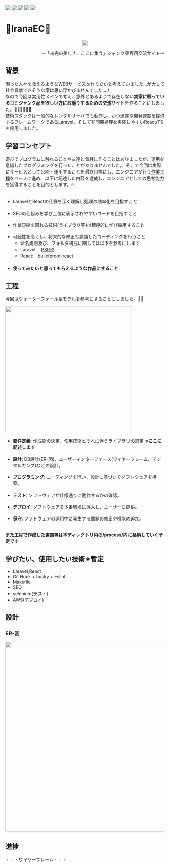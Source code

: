 <p><img src="https://img.shields.io/badge/-Docker-1488C6.svg?logo=docker&style=plastic">
<img src="https://img.shields.io/badge/-Laravel-E74430.svg?logo=laravel&style=plastic">
<img src="https://img.shields.io/badge/-React-61DAFB.svg?logo=react&style=plastic">
<img src="https://img.shields.io/badge/-Typescript-007ACC.svg?logo=typescript&style=plastic">
<img src="https://img.shields.io/badge/-Sass-CC6699.svg?logo=sass&style=plastic"></p>

<h1>🚫IranaEC🚫</h1>
<p align="center"><img src="https://github.com/user-attachments/assets/ca332b5c-9256-4dd7-9e30-60eaa5bef5e4"/></p>
<p align="right">～「未完の美しさ、ここに集う」ジャンク品専用交流サイト～</p>

<h2>背景</h2>
<p>困った人々を救えるようなWEBサービスを作りたいと考えていました…が大して社会貢献できそうな案は思い浮かびませんでした…！<br/>
なので今回は実用性メインで考え、意外とあるようで存在しない<b>実家に眠っている</b><s>ゴミ</s><b>ジャンク品を欲しい方にお譲りするための交流サイト</b>を作ることにしました。💪💪💪💪💪💪<br/>
技術スタックは一般的なレンタルサーバでも動作し、かつ迅速な開発速度を提供するフレームワークであるLaravel、そして非同期処理を実装しやすいReact/TSを採用しました。
</p>

<h2>学習コンセプト</h2>
<p>遊びでプログラムに触れることや友達と気軽に作ることはありましたが、運用を意識したプログラミングを行ったことがありませんでした。
そこで今回は実際にサービスとして公開・運用することを最終目標にし、エンジニアが行う<a href="#process">作業工程</a>をベースに進め、以下に記述した内容を達成し、エンジニアとしての思考能力を獲得することを目的とします。🔥</p>

<ul>
　<li>LaravelとReactの仕様を深く理解し処理の効率化を目指すこと</li><br/>
  <li>SEOの仕組みを学び上位に表示されやすいコードを目指すこと</li><br/>
  <li>作業短縮を図れる技術(ライブラリ等)は積極的に学び採用すること</li><br/>
  <li>可読性を高くし、将来的な修正も意識したコーディングを行うこと<br/>
    <ul>
      <li>命名規則及び、フォルダ構成に関しては以下を参考にします</li>
      <li>Laravel:　<a href="https://www.php-fig.org/psr/psr-2/">PSR-2</a></li>
      <li>React:　<a href="https://github.com/alan2207/bulletproof-react">bulletproof-react</a></li>
    </ul>
  </li>
　<li><b>使ってみたいと思ってもらえるような作品にすること</b></li>
</ul>

<h2 id="process">工程</h2>
<p>今回はウォーターフォール型モデルを参考にすることにしました。🏋️‍♂️</p>
<p><img src="https://dx-king.designone.jp/media/8d7xuWFWxs4WP6rt284T1kX4cKh4TekELu7I7JN1.jpeg" width="400"/></p>

<ul>
<li><b>要件定義</b>: 作成物の決定、使用技術とそれに伴うライブラリの選定 <b>※ここに記述します</b></li><br/>
<li><b>設計</b>: DB設計(ER-図)、ユーザーインターフェース(ワイヤーフレーム、デジタルカンプ)などの設計。</li><br/>
<li><b>プログラミング</b>: コーディングを行い、設計に基づいてソフトウェアを構築。</li><br/>
<li><b>テスト</b>: ソフトウェアが仕様通りに動作するかの確認。</li><br/>
<li><b>デプロイ</b>: ソフトウェアを本番環境に導入し、ユーザーに提供。</li><br/>
<li><b>保守</b>: ソフトウェアの運用中に発生する問題の修正や機能の追加。</li><br/>
</ul>

<p><b>また工程で作成した書類等は本ディレクトリ内の/process/内に格納していく予定です</b></p>

<h2>学びたい、使用したい技術※暫定</h2>
<ul>
  <li>Laravel,React</li>
  <li>Git Hook + husky + Eslint</li>
  <li>Makefile</li>
  <li>SEO</li>
  <li>selenium(テスト)</li>
  <li>AWS(デプロイ)</li>
</ul>

<h2>設計</h2>
<h3>ER-図</h3>
<p aligh="center">
    <img src="https://github.com/user-attachments/assets/09acd569-b653-4a64-9185-d184d4580fe6" width="600" />
</p>

<h2>進捗</h2>
<p>・・・ワイヤーフレーム・・・</p>
